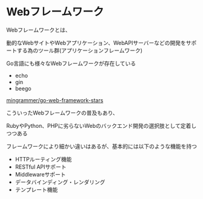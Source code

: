 # Webフレームワーク

Webフレームワークとは、

動的なWebサイトやWebアプリケーション、WebAPIサーバーなどの開発をサポートする為のツール群(アプリケーションフレームワーク)

Go言語にも様々なWebフレームワークが存在している

- echo
- gin
- beego

[mingrammer/go-web-framework-stars](https://github.com/mingrammer/go-web-framework-stars)

こういったWebフレームワークの普及もあり、

RubyやPython、PHPに劣らないWebのバックエンド開発の選択肢として定着しつつある

フレームワークにより細かい違いはあるが、基本的には以下のような機能を持つ

- HTTPルーティング機能
- RESTful APIサポート
- Middlewareサポート
- データバインディング・レンダリング
- テンプレート機能